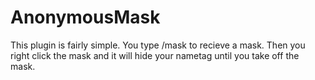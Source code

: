 # AnonymousMask
This plugin is fairly simple. You type /mask to recieve a mask. Then you right click the mask and it will hide your nametag until you take off the mask.
